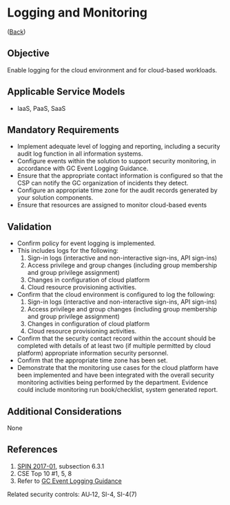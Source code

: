 # Logging and Monitoring

([Back](../README.md))

## Objective

Enable logging for the cloud environment and for cloud-based workloads.

## Applicable Service Models

- IaaS, PaaS, SaaS

## Mandatory Requirements

- Implement adequate level of logging and reporting, including a security audit log function in all information systems.
- Configure events within the solution to support security monitoring, in accordance with GC Event Logging Guidance.
- Ensure that the appropriate contact information is configured so that the CSP can notify the GC organization of incidents they detect.
- Configure an appropriate time zone for the audit records generated by your solution components.
- Ensure that resources are assigned to monitor cloud-based events

## Validation

- Confirm policy for event logging is implemented.
- This includes logs for the following:
  1. Sign-in logs (interactive and non-interactive sign-ins, API sign-ins)
  2. Access privilege and group changes (including group membership and group privilege assignment)
  3. Changes in configuration of cloud platform
  4. Cloud resource provisioning activities.
- Confirm that the cloud environment is configured to log the following:
  1. Sign-in logs (interactive and non-interactive sign-ins, API sign-ins)
  2. Access privilege and group changes (including group membership and group privilege assignment)
  3. Changes in configuration of cloud platform
  4. Cloud resource provisioning activities.
- Confirm that the security contact record within the account should be completed with details of at least two (if multiple permitted by cloud platform) appropriate information security personnel.
- Confirm that the appropriate time zone has been set.
- Demonstrate that the monitoring use cases for the cloud platform have been implemented and have been integrated with the overall security monitoring activities being performed by the department. Evidence could include monitoring run book/checklist, system generated report.

## Additional Considerations

None

## References

1. [SPIN 2017-01](https://www.canada.ca/en/treasury-board-secretariat/services/access-information-privacy/security-identity-management/direction-secure-use-commercial-cloud-services-spin.html), subsection 6.3.1
2. CSE Top 10 #1, 5, 8
3. Refer to [GC Event Logging Guidance](https://www.gcpedia.gc.ca/gcwiki/images/e/e3/GC_Event_Logging_Strategy.pdf)

Related security controls: AU‑12, SI-4, SI-4(7)
